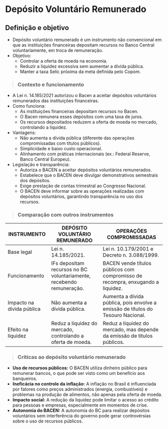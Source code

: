 # Depósito Voluntário Remunerado

## Definição e objetivo
- Depósito voluntário remunerado é um instrumento não convencional em que as instituições financeiras depositam recursos no Banco Central voluntariamente, em troca de remuneração.
- Objetivo:
  - Controlar a oferta de moeda na economia.
  - Reduzir a liquidez excessiva sem aumentar a dívida pública.
  - Manter a taxa Selic próxima da meta definida pelo Copom.

> ### Contexto e funcionamento
- A Lei n. 14.185/2021 autorizou o Bacen a aceitar depósitos voluntários remunerados das instituições financeiras.
- Como funciona:
  - As instituições financeiras depositam recursos no Bacen.
  - O Bacen remunera esses depósitos com uma taxa de juros.
  - Os recursos depositados reduzem a oferta de moeda no mercado, controlando a liquidez.
- Vantagens:
  - Não aumenta a dívida pública (diferente das operações compromissadas com títulos públicos).
  - Simplicidade e baixo custo operacional.
  - Alinhamento com práticas internacionais (ex.: Federal Reserve, Banco Central Europeu).
- Legislação e transparência:
  - Autoriza o BACEN a aceitar depósitos voluntários remunerados.
  - Estabelece que o BACEN deve divulgar demonstrativos semestrais dos depósitos.
  - Exige prestação de contas trimestral ao Congresso Nacional.
  - O BACEN deve informar sobre as operações realizadas com depósitos voluntários, garantindo transparência no uso dos recursos.

> ### Comparação com outros instrumentos

| INSTRUMENTO               | DEPÓSITO VOLUNTÁRIO REMUNERADO                                       | OPERAÇÕES COMPROMISSADAS                                                         |
|---------------------------|----------------------------------------------------------------------|----------------------------------------------------------------------------------|
| Base legal                | Lei n. 14.185/2021.                                                  | Lei n. 10.179/2001 e Decreto n. 3.088/1999.                                      |
| Funcionamento             | IFs depositam recursos no BC voluntariamente, recebendo remuneração. | BACEN vende títulos públicos com compromisso de recompra, enxugando a liquidez.  |
| Impacto na dívida pública | Não aumenta a dívida pública.                                        | Aumenta a dívida pública, pois envolve a emissão de títulos do Tesouro Nacional. |
| Efeito na liquidez        | Reduz a liquidez do mercado, controlando a oferta de moeda.          | Reduz a liquidez do mercado, mas depende da emissão de títulos públicos.         |

> ### Críticas ao depósito voluntário remunerado
- **Uso de recursos públicos:** O BACEN utiliza dinheiro público para remunerar bancos, o que pode ser visto como um benefício aos banqueiros.
- **Ineficácia no controle da inflação:** A inflação no Brasil é influenciada por fatores como preços administrados (energia, combustíveis) e problemas na produção de alimentos, não apenas pela oferta de moeda.
- **Impacto social:** A redução da liquidez pode limitar o acesso ao crédito para pessoas e empresas, especialmente em momentos de crise.
- **Autonomia do BACEN:** A autonomia do BC para realizar depósitos voluntários sem interferência do governo pode gerar controvérsias sobre o uso de recursos públicos.